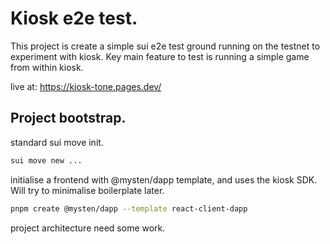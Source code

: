 # Kiosk e2e test.

This project is create a simple sui e2e test ground running on the testnet to experiment with kiosk. Key main feature to test is running a simple game from within kiosk.

live at: https://kiosk-tone.pages.dev/

## Project bootstrap.

standard sui move init.

```bash
sui move new ...
```

initialise a frontend with @mysten/dapp template, and uses the kiosk SDK. Will try to minimalise boilerplate later.  

```bash
pnpm create @mysten/dapp --template react-client-dapp
```

project architecture need some work.